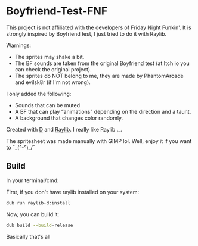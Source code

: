 # Boyfriend-Test-FNF

This project is not affiliated with the developers of Friday Night Funkin'. It is strongly inspired by Boyfriend test, I just tried to do it with Raylib.

Warnings:
- The sprites may shake a bit.
- The BF sounds are taken from the original Boyfriend test (at Itch io you can check the original project).
- The sprites do NOT belong to me, they are made by PhantomArcade and evilsk8r (if I'm not wrong).

I only added the following:
- Sounds that can be muted
- A BF that can play “animations” depending on the direction and a taunt.
- A background that changes color randomly.

Created with [D](https://dlang.org/) and [Raylib](https://www.raylib.com/index.html). I really like Raylib ._.

The spritesheet was made manually with GIMP lol.
Well, enjoy it if you want to ¯\_(°-°)_/¯

## Build

In your terminal/cmd:

First, if you don't have raylib installed on your system:
```bash
dub run raylib-d:install
```

Now, you can build it:

```bash
dub build --build=release
```

Basically that's all
